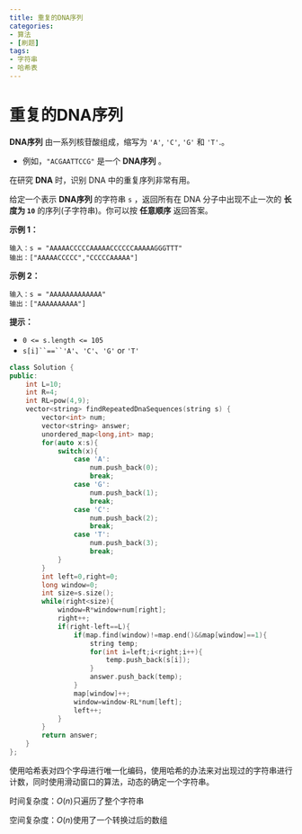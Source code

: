 ```yaml
---
title: 重复的DNA序列
categories:
- 算法
- [刷题]
tags:
- 字符串
- 哈希表
---
```

<head>
    <script src="https://cdn.mathjax.org/mathjax/latest/MathJax.js?config=TeX-AMS-MML_HTMLorMML" type="text/javascript"></script>
    <script type="text/x-mathjax-config">
        MathJax.Hub.Config({
            tex2jax: {
            skipTags: ['script', 'noscript', 'style', 'textarea', 'pre'],
            inlineMath: [['$','$']]
            }
        });
    </script>
</head>

# 重复的DNA序列

**DNA序列** 由一系列核苷酸组成，缩写为 `'A'`, `'C'`, `'G'` 和 `'T'`.。

- 例如，`"ACGAATTCCG"` 是一个 **DNA序列** 。

在研究 **DNA** 时，识别 DNA 中的重复序列非常有用。

给定一个表示 **DNA序列** 的字符串 `s` ，返回所有在 DNA 分子中出现不止一次的 **长度为 `10`** 的序列(子字符串)。你可以按 **任意顺序** 返回答案。

 

**示例 1：**

```
输入：s = "AAAAACCCCCAAAAACCCCCCAAAAAGGGTTT"
输出：["AAAAACCCCC","CCCCCAAAAA"]
```

**示例 2：**

```
输入：s = "AAAAAAAAAAAAA"
输出：["AAAAAAAAAA"]
```

 

**提示：**

- `0 <= s.length <= 105`
- `s[i]``==``'A'`、`'C'`、`'G'` or `'T'`

```cpp
class Solution {
public:
    int L=10;
    int R=4;
    int RL=pow(4,9);
    vector<string> findRepeatedDnaSequences(string s) {
        vector<int> num;
        vector<string> answer;
        unordered_map<long,int> map;
        for(auto x:s){
            switch(x){
                case 'A':
                    num.push_back(0);
                    break;
                case 'G':
                    num.push_back(1);
                    break;
                case 'C':
                    num.push_back(2);
                    break;
                case 'T':
                    num.push_back(3);
                    break;
            }
        }
        int left=0,right=0;
        long window=0;
        int size=s.size();
        while(right<size){
            window=R*window+num[right];
            right++;
            if(right-left==L){
                if(map.find(window)!=map.end()&&map[window]==1){
                    string temp;
                    for(int i=left;i<right;i++){
                        temp.push_back(s[i]);
                    }
                    answer.push_back(temp);
                }
                map[window]++;
                window=window-RL*num[left];
                left++;
            }
        }
        return answer;
    }
};
```

使用哈希表对四个字母进行唯一化编码，使用哈希的办法来对出现过的字符串进行计数，同时使用滑动窗口的算法，动态的确定一个字符串。

时间复杂度：$O(n)$只遍历了整个字符串

空间复杂度：$O(n)$使用了一个转换过后的数组
